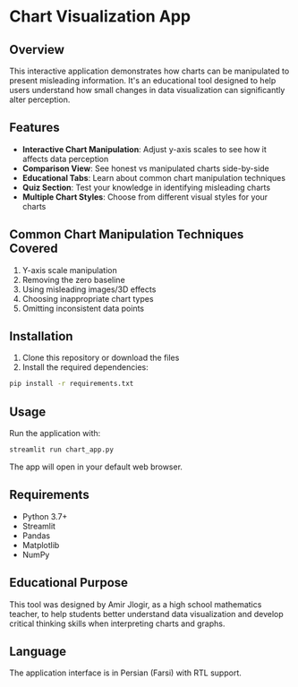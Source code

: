 # Chart Visualization App

## Overview

This interactive application demonstrates how charts can be manipulated to present misleading information. It's an educational tool designed to help users understand how small changes in data visualization can significantly alter perception.

## Features

- **Interactive Chart Manipulation**: Adjust y-axis scales to see how it affects data perception
- **Comparison View**: See honest vs manipulated charts side-by-side
- **Educational Tabs**: Learn about common chart manipulation techniques
- **Quiz Section**: Test your knowledge in identifying misleading charts
- **Multiple Chart Styles**: Choose from different visual styles for your charts

## Common Chart Manipulation Techniques Covered

1. Y-axis scale manipulation
2. Removing the zero baseline
3. Using misleading images/3D effects
4. Choosing inappropriate chart types
5. Omitting inconsistent data points

## Installation

1. Clone this repository or download the files
2. Install the required dependencies:

```bash
pip install -r requirements.txt
```

## Usage
Run the application with:

```bash
streamlit run chart_app.py
```
The app will open in your default web browser.


## Requirements
- Python 3.7+
- Streamlit
- Pandas
- Matplotlib
- NumPy


## Educational Purpose
This tool was designed by Amir Jlogir, as a high school mathematics teacher, to help students better understand data visualization and develop critical thinking skills when interpreting charts and graphs.

## Language
The application interface is in Persian (Farsi) with RTL support.
